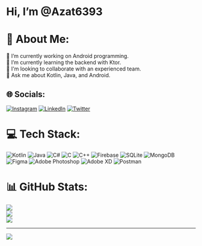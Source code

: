 #   Hi, I’m @Azat6393
# 💫 About Me:
🔭 I’m currently working on Android programming.<br>🌱 I’m currently learning the backend with Ktor.<br>👯 I'm looking to collaborate with an experienced team.<br>💬 Ask me about Kotlin, Java, and Android.<br>


## 🌐 Socials:
[![Instagram](https://img.shields.io/badge/Instagram-%23E4405F.svg?logo=Instagram&logoColor=white)](https://instagram.com/bb_azat) [![LinkedIn](https://img.shields.io/badge/LinkedIn-%230077B5.svg?logo=linkedin&logoColor=white)](https://linkedin.com/in/azatberdimyradov) [![Twitter](https://img.shields.io/badge/Twitter-%231DA1F2.svg?logo=Twitter&logoColor=white)](https://twitter.com/bb_azat) 

# 💻 Tech Stack:
![Kotlin](https://img.shields.io/badge/kotlin-%230095D5.svg?style=for-the-badge&logo=kotlin&logoColor=white) ![Java](https://img.shields.io/badge/java-%23ED8B00.svg?style=for-the-badge&logo=java&logoColor=white) ![C#](https://img.shields.io/badge/c%23-%23239120.svg?style=for-the-badge&logo=c-sharp&logoColor=white) ![C](https://img.shields.io/badge/c-%2300599C.svg?style=for-the-badge&logo=c&logoColor=white) ![C++](https://img.shields.io/badge/c++-%2300599C.svg?style=for-the-badge&logo=c%2B%2B&logoColor=white) ![Firebase](https://img.shields.io/badge/firebase-%23039BE5.svg?style=for-the-badge&logo=firebase) ![SQLite](https://img.shields.io/badge/sqlite-%2307405e.svg?style=for-the-badge&logo=sqlite&logoColor=white) ![MongoDB](https://img.shields.io/badge/MongoDB-%234ea94b.svg?style=for-the-badge&logo=mongodb&logoColor=white) 	![Figma](https://img.shields.io/badge/figma-%23F24E1E.svg?style=for-the-badge&logo=figma&logoColor=white) ![Adobe Photoshop](https://img.shields.io/badge/adobephotoshop-%2331A8FF.svg?style=for-the-badge&logo=adobephotoshop&logoColor=white) ![Adobe XD](https://img.shields.io/badge/Adobe%20XD-470137?style=for-the-badge&logo=Adobe%20XD&logoColor=#FF61F6) ![Postman](https://img.shields.io/badge/Postman-FF6C37?style=for-the-badge&logo=postman&logoColor=white)
# 📊 GitHub Stats:
![](https://github-readme-stats.vercel.app/api?username=Azat6393&theme=radical&hide_border=false&include_all_commits=true&count_private=false)<br/>
![](https://github-readme-streak-stats.herokuapp.com/?user=Azat6393&theme=radical&hide_border=false)<br/>
![](https://github-readme-stats.vercel.app/api/top-langs/?username=Azat6393&theme=radical&hide_border=false&include_all_commits=true&count_private=false&layout=compact)

---
[![](https://visitcount.itsvg.in/api?id=Azat6393&icon=0&color=0)](https://visitcount.itsvg.in)

<!-- Proudly created with GPRM ( https://gprm.itsvg.in ) -->
